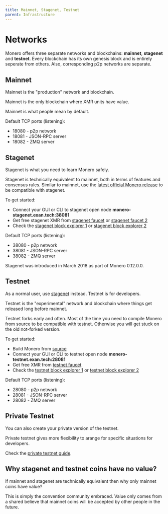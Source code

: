```yaml
---
title: Mainnet, Stagenet, Testnet
parent: Infrastructure
---
```


# Networks

Monero offers three separate networks and blockchains: **mainnet**, **stagenet** and **testnet**. Every blockchain has its own genesis block and is entirely seperate from others. Also, corresponding p2p networks are separate.

## Mainnet

Mainnet is the "production" network and blockchain.

Mainnet is the only blockchain where XMR units have value.

Mainnet is what people mean by default.

Default TCP ports (listening):

* 18080 - p2p network
* 18081 - JSON-RPC server
* 18082 - ZMQ server

## Stagenet

Stagenet is what you need to learn Monero safely.

Stagenet is technically equivalent to mainnet, both in terms of features and consensus rules. Similar to mainnet, use the [latest official Monero release](https://getmonero.org/downloads/) to be compatible with stagenet.

To get started:

* Connect your GUI or CLI to stagenet open node **monero-stagenet.exan.tech:38081**
* Get free stagenet XMR from [stagenet faucet](https://melo.tools/faucet/stagenet/) or [stagenet faucet 2](https://stagenet-faucet.xmr-tw.org/)
* Check the [stagenet block explorer 1](https://stagenet.xmrchain.net/) or [stagenet block explorer 2](https://melo.tools/explorer/stagenet/)

Default TCP ports (listening):

* 38080 - p2p network
* 38081 - JSON-RPC server
* 38082 - ZMQ server

Stagenet was introduced in March 2018 as part of Monero 0.12.0.0.

## Testnet

As a normal user, use [stagenet](#stagenet) instead. Testnet is for developers.

Testnet is the "experimental" network and blockchain where things get released long before mainnet.

Testnet forks early and often. Most of the time you need to compile Monero from source to be compatible with testnet. Otherwise you will get stuck on the old not-forked version.

To get started:

* Build Monero from [source](https://github.com/monero-project/monero)
* Connect your GUI or CLI to testnet open node **monero-testnet.exan.tech:28081**
* Get free XMR from [testnet faucet](https://melo.tools/faucet/testnet/)
* Check the [testnet block explorer 1](https://testnet.xmrchain.net/) or [testnet block explorer 2](https://melo.tools/explorer/testnet/)

Default TCP ports (listening):

* 28080 - p2p network
* 28081 - JSON-RPC server
* 28082 - ZMQ server

## Private Testnet

You can also create your private version of the testnet.

Private testnet gives more flexibility to arange for specific situations for developers.

Check the [private testnet guide](https://github.com/moneroexamples/private-testnet).

## Why stagenet and testnet coins have no value?

If mainnet and stagenet are technically equivalent then why only mainnet coins have value?

This is simply the convention community embraced. Value only comes from a shared believe that mainnet coins will be accepted by other people in the future.

